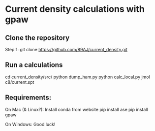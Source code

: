 # Current density calculations with gpaw

## Clone the repository
Step 1:
git clone https://github.com/89AJ/current_density.git

## Run a calculations
cd current_density/src/
python dump_ham.py
python calc_local.py
jmol c8/current.spt


## Requirements:
On Mac (& Linux?):
Install conda from website
  pip install ase
  pip install gpaw

On Windows:
  Good luck!





